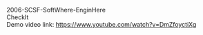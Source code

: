 2006-SCSF-SoftWhere-EnginHere <br>
CheckIt  <br>
Demo video link: https://www.youtube.com/watch?v=DmZfoyctiXg
